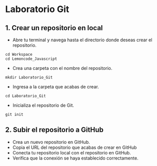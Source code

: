 # Laboratorio Git

## 1. Crear un repositorio en local

- Abre tu terminal y navega hasta el directorio donde deseas crear el repositorio.

```
cd Workspace
cd Lemoncode_Javascript
```

- Crea una carpeta con el nombre del repositorio.

```
mkdir Laboratorio_Git
```

- Ingresa a la carpeta que acabas de crear.

```
cd Laboratorio_Git
```

- Inicializa el repositorio de Git.

```
git init
```

## 2. Subir el repositorio a GitHub

- Crea un nuevo repositorio en GitHub.
- Copia el URL del repositorio que acabas de crear en GitHub
- Conecta tu repositorio local con el repositorio en GitHub.
- Verifica que la conexión se haya establecido correctamente.

